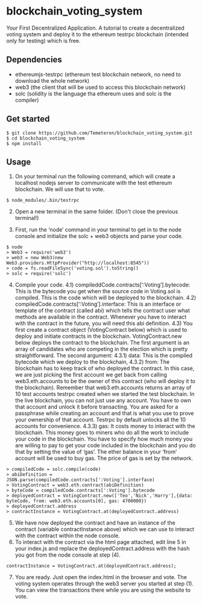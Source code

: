 # blockchain_voting_system
Your First Decentralized Application. A tutorial to create a decentralized voting system and deploy it to the ethereum testrpc blockchain (intended only for testing) which is free.

## Dependencies

* ethereumjs-testrpc (ethereum test blockchain network, no need to download the whole network)
* web3 (the client that will be used to access this blockchain network)
* solc (solidity is the language tha ethereum uses and solc is the compiler)

## Get started
```
$ git clone https://github.com/Temeteron/blockchain_voting_system.git
$ cd blockchain_voting_system
$ npm install
```

## Usage

1) On your terminal run the following command, which will create a localhost nodejs server to communicate with the test ethereum blockchain. We will use that to vote.
```
$ node_modules/.bin/testrpc
```

2) Open a new terminal in the same folder. (Don't close the previous terminal!)

3) First, run the ‘node’ command in your terminal to get in to the node console and initialize the solc + web3 objects and parse your code.
```
$ node
> Web3 = require('web3')
> web3 = new Web3(new Web3.providers.HttpProvider("http://localhost:8545"))
> code = fs.readFileSync('voting.sol').toString()
> solc = require('solc')
```
4) Compile your code.
4.1) compileddCode.contracts[‘:Voting’].bytecode: This is the bytecode you get when the source code in Voting.sol is compiled. This is the code which will be deployed to the blockchain.
4.2) compiledCode.contracts[‘:Voting’].interface: This is an interface or template of the contract (called abi) which tells the contract user what methods are available in the contract. Whenever you have to interact with the contract in the future, you will need this abi definition.
4.3) You first create a contract object (VotingContract below) which is used to deploy and initiate contracts in the blockchain. VotingContract.new below deploys the contract to the blockchain. The first argument is an array of candidates who are competing in the election which is pretty straightforward. 
The second argument: 
4.3.1) data: This is the compiled bytecode which we deploy to the blockchain, 
4.3.2) from: The blockchain has to keep track of who deployed the contract. In this case, we are just picking the first account we get back from calling web3.eth.accounts to be the owner of this contract (who will deploy it to the blockchain). Remember that web3.eth.accounts returns an array of 10 test accounts testrpc created when we started the test blockchain. In the live blockchain, you can not just use any account. You have to own that account and unlock it before transacting. You are asked for a passphrase while creating an account and that is what you use to prove your ownership of that account. Testrpc by default unlocks all the 10 accounts for convenience. 
4.3.3) gas: It costs money to interact with the blockchain. This money goes to miners who do all the work to include your code in the blockchain. You have to specify how much money you are willing to pay to get your code included in the blockchain and you do that by setting the value of ‘gas’. The ether balance in your ‘from’ account will be used to buy gas. The price of gas is set by the network.
```
> compiledCode = solc.compile(code)
> abiDefinition = JSON.parse(compiledCode.contracts[':Voting'].interface)
> VotingContract = web3.eth.contract(abiDefinition)
> byteCode = compiledCode.contracts[':Voting'].bytecode
> deployedContract = VotingContract.new(['Teo','Nick','Harry'],{data: byteCode, from: web3.eth.accounts[0], gas: 4700000})
> deployedContract.address
> contractInstance = VotingContract.at(deployedContract.address)
```
5) We have now deployed the contract and have an instance of the contract (variable contractInstance above) which we can use to interact with the contract within the node console.
6) To interact with the contract via the html page attached, edit line 5 in your index.js and replace the deployedContract.address with the hash you got from the node console at step (4).
```
contractInstance = VotingContract.at(deployedContract.address);
```
7) You are ready. Just open the index.html in the browser and vote. The voting system operates through the web3 server you started at step (1). You can view the transactions there while you are using the website to vote.
